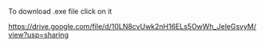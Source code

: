 To download .exe file click on it

https://drive.google.com/file/d/10LN8cvUwk2nH16ELs5OwWh_JeleGsvyM/view?usp=sharing



<!-- Problem Statement - Quiz on different fields -->

<!-- 
(i)	First Frame(Intro Fame): Number of buttons-2, i.e., start and quit.
Start: The user enters the log in page/frame. This frame is used to register the user or to let the user log in oneself. 
	Log in : The user has to enter two fields in this frame to log in oneself. This is done with the help of a pre-created file which stores the data of all the registered users in a particular format. 
	Sign up : The user has to enter four fields in this frame to sign up one self. If the user provides exactly the same data  as an already registered user then, the program informs the user that they have been already been registered, lest in the case if the user is new, then the provided data gets saved in the user-data file. 
	
If we either sign up or log in, the introduction frame is visible which tells the user about how to play the quiz and also about the different fields on which the quiz can be taken by the user. 

After the introduction frame, the option of different fields of the quiz is given to the user. The user can select the field on which S/he wants to attempt the quiz.

Once a field has been chosen by the user, the question frame gets displayed. 
Working: There are different text files made for each of the fields which comprises of the questions pertaining to that field. When the user chooses a field, the data of that particular field gets opened/ accessed and then, the number of lines in that particular field gets counted. Each quiz of any field includes a total of 10 questions in it. 10 random numbers(stored in an array) are generated to index 10 random questions of the question file and stored in a set type field to avoid duplicity of numbers and hence, the duplicity of questions in a particular quiz. 

	Question Examples stored in the file(Format): 
1.Maximum number of teeth an adult have?32
2.Who is the founder of facebook?MarkZuckerberg

In the format, every line initiates with the question number then, a period(.) followed by the question, then the question mark (?) followed by the answer.   	
In this way, in accordance with these 10 indexes, 10 questions are extracted from the question file. And stored in the array of question and answer will stored in answer’s array

This page consists five buttons:
•	Next
•	Back
•	Submit
•	Final Submission
•	Quit

	Next: Next button is used for skip the question or change the question. For instance if user submit the answer then he/she has to click on Next button so that next question will appear on screen.
	Back: Back button is used for come back to the previous question so that if user click next button two time or by mistake he/she skip question he/she can came to previous question and can attempt it. This button will enable only when the user skip a question if user submit the question and then try to use back button then it will not work.
	Submit: Submit button is used for submit the answer entered by user and after pressing this button user will able to check whether his/her answer is right or wrong if the answer is wrong then the correct answer will displayed.
	Quit: Quit button is used to leavethe quiz. If user didn’t want to complete quiz then he/she can leave it in between without completing quiz.
	Final Submission: This button will enabled only when user attempts all the question. 

In second example if user enters wrong name or spelling then the answer is counted as incorrect, for example he/she enters Mark Zukerberg then here spelling of Zuckerberg is wrong which leads to the answer is counted as wrong answer.

Once the user clicked on quit or final submission button the question frame gets invisible and scoreboard frame gets displayed in which total number of question that user attempted, how many from that are correct and how many are wrong will displayed.

Apart from that Scoreboard frame consists of two buttons one is for play again and other one is quit.

Play again button displayed the buttons frame will displayed from which user can select any of the field again and same procedure will repeated as discussed above.

Quit button will terminates the program


Quit: Terminates the entire program.


 -->
